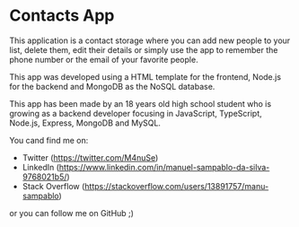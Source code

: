 # Contacts App

This application is a contact storage where you can add new people to your list, delete them, edit their details or simply use the app to remember the phone number or the email of your favorite people.

This app was developed using a HTML template for the frontend, Node.js for the backend and MongoDB as the NoSQL database.

This app has been made by an 18 years old high school student who is growing as a backend developer focusing in JavaScript, TypeScript, Node.js, Express, MongoDB and MySQL.

You cand find me on:

- Twitter (https://twitter.com/M4nuSe)
- LinkedIn (https://www.linkedin.com/in/manuel-sampablo-da-silva-9768021b5/)
- Stack Overflow (https://stackoverflow.com/users/13891757/manu-sampablo)


or you can follow me on GitHub ;)
